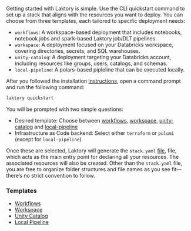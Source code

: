 Getting started with Laktory is simple. Use the CLI quickstart command to set 
up a stack that aligns with the resources you want to deploy. You can choose 
from three templates, each tailored to specific deployment needs:

- `workflows`: A workspace-based deployment that includes notebooks, notebook jobs and spark-based Laktory job/DLT pipelines.
- `workspace`: A deployment focused on your Databricks workspace, covering directories, secrets, and SQL warehouses.
- `unity-catalog`: A deployment targeting your Databricks account, including resources like groups, users, catalogs, and schemas.
- `local-pipeline`: A polars-based pipleline that can be executed locally. 

After you followed the installation [instructions](../install.md), open a command prompt and run the following command:
```cmd
laktory quickstart 
```
You will be prompted with two simple questions:

- Desired template: Choose between [workflows](./workspace.md), [workspace](./workspace.md), [unity-catalog](./unity-catalog.md) and [local-pipeline](./local-pipeline.md)
- Infrastructure as Code backend: Select either `terraform` or `pulumi` (except for `local-pipeline`)

Once these are selected, Laktory will generate the `stack.yaml` [file](../concepts/stack.md), file, which acts as the main
entry point for declaring all your resources. The associated resources will also be created. Other than the `stack.yaml`
file, you are free to organize folder structures and file names as you see fit—there’s no strict convention to follow.

### Templates

- [Workflows](./workflows.md)
- [Workspace](./workspace.md)
- [Unity Catalog](./unity-catalog.md)
- [Local Pipeline](./local-pipeline.md)
